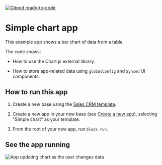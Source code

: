 [![Gitpod ready-to-code](https://img.shields.io/badge/Gitpod-ready--to--code-blue?logo=gitpod)](https://gitpod.io/#https://github.com/Airtable/apps-simple-chart)

# Simple chart app

This example app shows a bar chart of data from a table.

The code shows:

-   How to use the Chart.js external library.

-   How to store app-related data using `globalConfig` and `Synced` UI components.

## How to run this app

1. Create a new base using the
   [Sales CRM template](https://airtable.com/templates/sales-and-customers/expvjTzYAZareV1pt/sales-crm).

2. Create a new app in your new base (see
   [Create a new app](https://airtable.com/developers/blocks/guides/hello-world-tutorial#create-a-new-app)),
   selecting "Simple chart" as your template.

3. From the root of your new app, run `block run`.

## See the app running

![App updating chart as the user changes data](media/block.gif)
